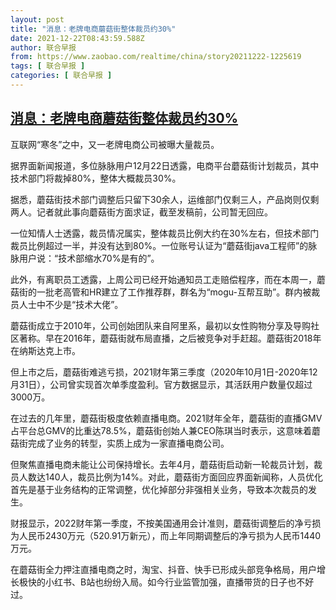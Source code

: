 ```yaml
---
layout: post
title: "消息：老牌电商蘑菇街整体裁员约30%"
date: 2021-12-22T08:43:59.588Z
author: 联合早报
from: https://www.zaobao.com/realtime/china/story20211222-1225619
tags: [ 联合早报 ]
categories: [ 联合早报 ]
---
```

<!--1640186640000-->
[消息：老牌电商蘑菇街整体裁员约30%](https://www.zaobao.com/realtime/china/story20211222-1225619)
------

<div>
<p>互联网“寒冬”之中，又一老牌电商公司被曝大量裁员。 </p><p>据界面新闻报道，多位脉脉用户12月22日透露，电商平台蘑菇街计划裁员，其中技术部门将裁掉80%，整体大概裁员30%。</p><p>据悉，蘑菇街技术部门调整后只留下30余人，运维部门仅剩三人，产品岗则仅剩两人。记者就此事向蘑菇街方面求证，截至发稿前，公司暂无回应。 </p><section id="imu"><div id="dfp-ad-imu1">        </div></section><p>一位知情人士透露，裁员情况属实，整体裁员比例大约在30%左右，但技术部门裁员比例超过一半，并没有达到80%。一位账号认证为“蘑菇街java工程师”的脉脉用户说：“技术部缩水70%是有的”。</p><p>此外，有离职员工透露，上周公司已经开始通知员工走赔偿程序，而在本周一，蘑菇街的一批老高管和HR建立了工作推荐群，群名为“mogu-互帮互助”。群内被裁员人士中不少是“技术大佬”。 </p><p>蘑菇街成立于2010年，公司创始团队来自阿里系，最初以女性购物分享及导购社区著称。早在2016年，蘑菇街就布局直播，之后被竞争对手赶超。蘑菇街2018年在纳斯达克上市。</p><div id="innity-in-post"></div><div id="dfp-ad-midarticlespecial">        </div><p>但上市之后，蘑菇街难逃亏损，2021财年第三季度（2020年10月1日-2020年12月31日），公司曾实现首次单季度盈利。官方数据显示，其活跃用户数量仅超过3000万。</p><p>在过去的几年里，蘑菇街极度依赖直播电商。2021财年全年，蘑菇街的直播GMV占平台总GMV的比重达78.5%，蘑菇街创始人兼CEO陈琪当时表示，这意味着蘑菇街完成了业务的转型，实质上成为一家直播电商公司。</p><p>但聚焦直播电商未能让公司保持增长。去年4月，蘑菇街启动新一轮裁员计划，裁员人数达140人，裁员比例为14%。对此，蘑菇街方面回应界面新闻称，人员优化首先是基于业务结构的正常调整，优化掉部分非强相关业务，导致本次裁员的发生。</p><p>财报显示，2022财年第一季度，不按美国通用会计准则，蘑菇街调整后的净亏损为人民币2430万元（520.91万新元），而上年同期调整后的净亏损为人民币1440万元。</p><p>在蘑菇街全力押注直播电商之时，淘宝、抖音、快手已形成头部竞争格局，用户增长极快的小红书、B站也纷纷入局。如今行业监管加强，直播带货的日子也不好过。</p>      <div class="cx_paywall_placeholder" id="sph_cdp_40"></div>
</div>
